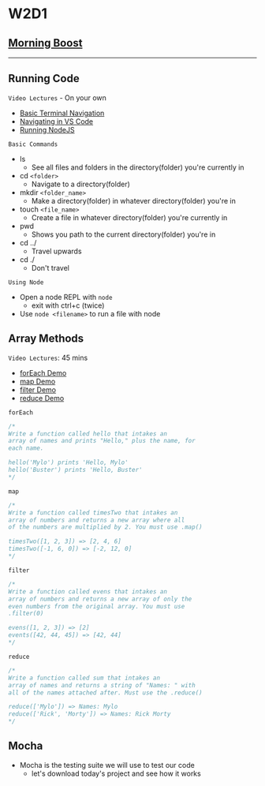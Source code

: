 # W2D1

## [Morning Boost]

___

## Running Code

`Video Lectures` - On your own

- [Basic Terminal Navigation]
- [Navigating in VS Code]
- [Running NodeJS]

`Basic Commands`

- ls
  - See all files and folders in the directory(folder) you're currently in
- cd `<folder>`
  - Navigate to a directory(folder)
- mkdir `<folder_name>`
  - Make a directory(folder) in whatever directory(folder) you're in
- touch `<file_name>`
  - Create a file in whatever directory(folder) you're currently in
- pwd
  - Shows you path to the current directory(folder) you're in
- cd ../
  - Travel upwards
- cd ./
  - Don't travel

`Using Node`

- Open a node REPL with `node`
  - exit with ctrl+c (twice)
- Use `node <filename>` to run a file with node

## Array Methods

`Video Lectures`: 45 mins

- [forEach Demo]
- [map Demo]
- [filter Demo]
- [reduce Demo]

`forEach`

  ```js
  /* 
  Write a function called hello that intakes an 
  array of names and prints "Hello," plus the name, for
  each name. 

  hello('Mylo') prints 'Hello, Mylo'
  hello('Buster') prints 'Hello, Buster'
  */
  ```

`map`

  ```js
  /* 
  Write a function called timesTwo that intakes an
  array of numbers and returns a new array where all 
  of the numbers are multiplied by 2. You must use .map()

  timesTwo([1, 2, 3]) => [2, 4, 6]
  timesTwo([-1, 6, 0]) => [-2, 12, 0]
  */
  ```

`filter`

  ```js
  /* 
  Write a function called evens that intakes an
  array of numbers and returns a new array of only the
  even numbers from the original array. You must use
  .filter(0)

  evens([1, 2, 3]) => [2]
  events([42, 44, 45]) => [42, 44]
  */
  ```

`reduce`

  ```js
  /* 
  Write a function called sum that intakes an
  array of names and returns a string of "Names: " with
  all of the names attached after. Must use the .reduce()

  reduce(['Mylo']) => Names: Mylo 
  reduce(['Rick', 'Morty']) => Names: Rick Morty 
  */
  ```

## Mocha

- Mocha is the testing suite we will use to test our code
  - let's download today's project and see how it works

<!-- Links per cohort -->
[Morning Boost]: https://open.appacademy.io/learn/js-py---mar-2021-cohort-1-online/week-2-mar-2021-cohort-1-online/monday-morning-boost
[Basic Terminal Navigation]: https://open.appacademy.io/learn/js-py---mar-2021-cohort-1-online/week-2-mar-2021-cohort-1-online/basic-terminal-navigation
[Navigating in VS Code]: https://open.appacademy.io/learn/js-py---mar-2021-cohort-1-online/week-2-mar-2021-cohort-1-online/navigating-in-vs-code
[Running NodeJS]: https://open.appacademy.io/learn/js-py---mar-2021-cohort-1-online/week-2-mar-2021-cohort-1-online/running-nodejs
[forEach Demo]: https://open.appacademy.io/learn/js-py---mar-2021-cohort-1-online/week-2-mar-2021-cohort-1-online/for-each-demo
[map Demo]: https://open.appacademy.io/learn/js-py---mar-2021-cohort-1-online/week-2-mar-2021-cohort-1-online/map-demo
[filter Demo]: https://open.appacademy.io/learn/js-py---mar-2021-cohort-1-online/week-2-mar-2021-cohort-1-online/filter-demo
[reduce Demo]: https://open.appacademy.io/learn/js-py---mar-2021-cohort-1-online/week-2-mar-2021-cohort-1-online/reduce-demo

<!-- Constant Links -->
